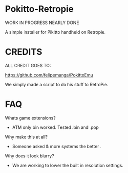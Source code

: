 # Pokitto-Retropie

WORK IN PROGRESS NEARLY DONE

A simple installer for Pikitto handheld on Retropie.



# CREDITS 

ALL CREDIT GOES TO:

https://github.com/felipemanga/PokittoEmu

We simply made a script to do his stuff to RetroPie.



# FAQ

Whats game extensions? 

- ATM only bin worked. Tested .bin and .pop

Why make this at all? 

- Someone asked & more systems the better . 

Why does it look blurry?

- We are working to lower the built in resolution settings. 


